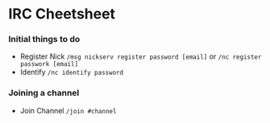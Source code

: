# IRC Cheetsheet

### Initial things to do

- Register Nick `/msg nickserv register password [email]` or
`/nc register passwork [email]`
- Identify `/nc identify password`

### Joining a channel

- Join Channel `/join #channel`
